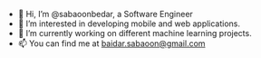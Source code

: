 - 👋 Hi, I’m @sabaoonbedar, a Software Engineer
- 👀 I’m interested in developing mobile and web applications.
- 🌱 I’m currently working on different machine learning projects.
- 📫 You can find me at baidar.sabaoon@gmail.com

<!---
sabaoonbedar/sabaoonbedar is a ✨ special ✨ repository because its `README.md` (this file) appears on your GitHub profile.
You can click the Preview link to take a look at your changes.
--->

